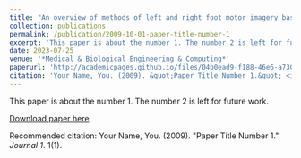 ```yaml
---
title: "An overview of methods of left and right foot motor imagery based on Tikhonov regularization common spatial pattern"
collection: publications
permalink: /publication/2009-10-01-paper-title-number-1
excerpt: 'This paper is about the number 1. The number 2 is left for future work.'
date: 2023-07-25
venue: '*Medical & Biological Engineering & Computing*'
paperurl: 'http://academicpages.github.io/files/04b0ead9-f188-46e6-a730-337e858b9d08.pdf'
citation: 'Your Name, You. (2009). &quot;Paper Title Number 1.&quot; <i>Journal 1</i>. 1(1).'
---
```

This paper is about the number 1. The number 2 is left for future work.

[Download paper here](http://academicpages.github.io/files/paper1.pdf)

Recommended citation: Your Name, You. (2009). "Paper Title Number 1." <i>Journal 1</i>. 1(1).
